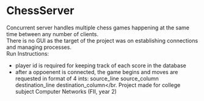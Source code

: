 # ChessServer
Concurrent server handles multiple chess games happening at the same time between any number of clients.</br>
There is no GUI as the target of the project was on establishing connections and managing processes.</br>
Run Instructions:</br>
- player id is required for keeping track of each score in the database</br>
- after a oppoenent is connected, the game begins and moves are requested in format of 4 ints: source_line source_column destination_line destination_column</br.
Project made for college subject Computer Networks (FII, year 2)
